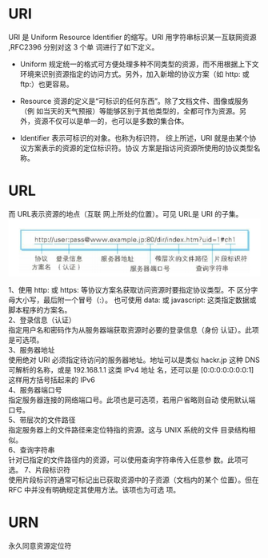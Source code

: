 # URI 
URI 是 Uniform Resource Identifier 的缩写。URI 用字符串标识某一互联网资源 ,RFC2396 分别对这 3 个单
词进行了如下定义。
- Uniform
规定统一的格式可方便处理多种不同类型的资源，而不用根据上下文
环境来识别资源指定的访问方式。另外，加入新增的协议方案（如
http: 或 ftp:）也更容易。  

- Resource
资源的定义是“可标识的任何东西”。除了文档文件、图像或服务（例
如当天的天气预报）等能够区别于其他类型的，全都可作为资源。另
外，资源不仅可以是单一的，也可以是多数的集合体。
- Identifier
表示可标识的对象。也称为标识符。
综上所述，URI 就是由某个协议方案表示的资源的定位标识符。协议
方案是指访问资源所使用的协议类型名称。

# URL 
而 URL表示资源的地点（互联
网上所处的位置）。可见 URL是 URI 的子集。
![](../img/3.png)

1、使用 http: 或 https: 等协议方案名获取访问资源时要指定协议类型。不
区分字母大小写，最后附一个冒号（:）。
也可使用 data: 或 javascript: 这类指定数据或脚本程序的方案名。  
2、登录信息（认证）  
指定用户名和密码作为从服务器端获取资源时必要的登录信息（身份
认证）。此项是可选项。    
3、服务器地址  
使用绝对 URI 必须指定待访问的服务器地址。地址可以是类似
hackr.jp 这种 DNS 可解析的名称，或是 192.168.1.1 这类 IPv4 地址
名，还可以是 [0:0:0:0:0:0:0:1] 这样用方括号括起来的 IPv6   
4、服务器端口号    
指定服务器连接的网络端口号。此项也是可选项，若用户省略则自动
使用默认端口号。  
5、带层次的文件路径  
指定服务器上的文件路径来定位特指的资源。这与 UNIX 系统的文件
目录结构相似。  
6、查询字符串  
针对已指定的文件路径内的资源，可以使用查询字符串传入任意参
数。此项可选。
7、片段标识符  
使用片段标识符通常可标记出已获取资源中的子资源（文档内的某个
位置）。但在 RFC 中并没有明确规定其使用方法。该项也为可选
项。

# URN 
永久同意资源定位符  